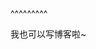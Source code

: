 
<BlogInfo title="测试" author="白日梦想猿" pv=0 read_times=0 pre_cost_time=0 category="测试" tag_list="['测试']" create_time="2021.07.04 18:59:03.597262" update_time="2021.07.04 18:59:03" />

^^^^^^^^^
<p>我也可以写博客啦~</p>
